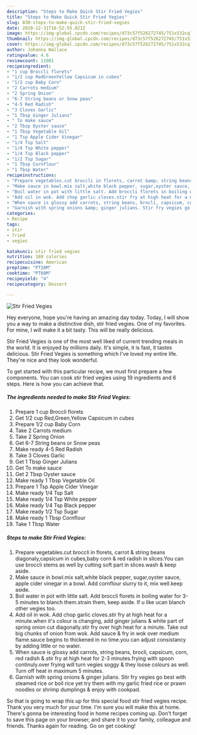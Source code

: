 ```yaml
---
description: "Steps to Make Quick Stir Fried Vegies"
title: "Steps to Make Quick Stir Fried Vegies"
slug: 830-steps-to-make-quick-stir-fried-vegies
date: 2020-12-31T16:52:55.021Z
image: https://img-global.cpcdn.com/recipes/d73c57f526272745/751x532cq70/stir-fried-vegies-recipe-main-photo.jpg
thumbnail: https://img-global.cpcdn.com/recipes/d73c57f526272745/751x532cq70/stir-fried-vegies-recipe-main-photo.jpg
cover: https://img-global.cpcdn.com/recipes/d73c57f526272745/751x532cq70/stir-fried-vegies-recipe-main-photo.jpg
author: Johanna Wallace
ratingvalue: 4.6
reviewcount: 11001
recipeingredient:
- "1 cup Broccli florets"
- "1/2 cup RedGreenYellow Capsicum in cubes"
- "1/2 cup Baby Corn"
- "2 Carrots medium"
- "2 Spring Onion"
- "6-7 String beans or Snow peas"
- "4-5 Red Radish"
- "3 Cloves Garlic"
- "1 Tbsp Ginger Julians"
- " To make sauce"
- "2 Tbsp Oyster sauce"
- "1 Tbsp Vegetable Oil"
- "1 Tsp Apple Cider Vinegar"
- "1/4 Tsp Salt"
- "1/4 Tsp White pepper"
- "1/4 Tsp Black pepper"
- "1/2 Tsp Sugar"
- "1 Tbsp Cornflour"
- "1 Tbsp Water"
recipeinstructions:
- "Prepare vegetables.cut broccli in florets, carrot &amp; string beans diagonaly,capsicum in cubes,baby corn &amp; red radish in slices.You can use broccli stems as well by cutting soft part in slices.wash &amp; keep aside."
- "Make sauce in bowl.mix salt,white black pepper, sugar,oyster sauce, apple cider vinegar in a bowl. Add cornflour slurry to it, mix well.keep aside."
- "Boil water in pot with little salt. Add broccli florets in boiling water for 3-5 minutes to blanch them.strain them, keep aside. If u like ucan blanch other vegies too."
- "Add oil in wok. Add chop garlic cloves.stir fry at high heat for a minute.when it&#39;s colour is changing, add ginger julians &amp; white part of spring onion cut diagonally.stir fry over high heat for a minute. Take out big chunks of onion from wok. Add sauce &amp; fry in wok over medium flame.sauce begins to thickened in no time.you can adjust consistancy by adding little or no water."
- "When sauce is glossy add carrots, string beans, brocli, capsicum, corn, red radish &amp; stir fry at high heat for 2-3 minutes.frying with spoon continuly.over frying will turn vegies soggy &amp; they loose colours as well. Turn off heat in maximum 5 minutes."
- "Garnish with spring onions &amp; ginger julians. Stir fry vegies go best with steamed rice or boil rice yet try them with my garlic fried rice or prawn noodles or shrimp dumplings &amp; enjoy with cookpad."
categories:
- Recipe
tags:
- stir
- fried
- vegies

katakunci: stir fried vegies 
nutrition: 169 calories
recipecuisine: American
preptime: "PT28M"
cooktime: "PT60M"
recipeyield: "4"
recipecategory: Dessert

---
```



![Stir Fried Vegies](https://img-global.cpcdn.com/recipes/d73c57f526272745/751x532cq70/stir-fried-vegies-recipe-main-photo.jpg)

Hey everyone, hope you're having an amazing day today. Today, I will show you a way to make a distinctive dish, stir fried vegies. One of my favorites. For mine, I will make it a bit tasty. This will be really delicious.



Stir Fried Vegies is one of the most well liked of current trending meals in the world. It is enjoyed by millions daily. It's simple, it is fast, it tastes delicious. Stir Fried Vegies is something which I've loved my entire life. They're nice and they look wonderful.


To get started with this particular recipe, we must first prepare a few components. You can cook stir fried vegies using 19 ingredients and 6 steps. Here is how you can achieve that.

<!--inarticleads1-->

##### The ingredients needed to make Stir Fried Vegies:

1. Prepare 1 cup Broccli florets
1. Get 1/2 cup Red,Green,Yellow Capsicum in cubes
1. Prepare 1/2 cup Baby Corn
1. Take 2 Carrots medium
1. Take 2 Spring Onion
1. Get 6-7 String beans or Snow peas
1. Make ready 4-5 Red Radish
1. Take 3 Cloves Garlic
1. Get 1 Tbsp Ginger Julians
1. Get  To make sauce
1. Get 2 Tbsp Oyster sauce
1. Make ready 1 Tbsp Vegetable Oil
1. Prepare 1 Tsp Apple Cider Vinegar
1. Make ready 1/4 Tsp Salt
1. Make ready 1/4 Tsp White pepper
1. Make ready 1/4 Tsp Black pepper
1. Make ready 1/2 Tsp Sugar
1. Make ready 1 Tbsp Cornflour
1. Take 1 Tbsp Water




<!--inarticleads2-->

##### Steps to make Stir Fried Vegies:

1. Prepare vegetables.cut broccli in florets, carrot &amp; string beans diagonaly,capsicum in cubes,baby corn &amp; red radish in slices.You can use broccli stems as well by cutting soft part in slices.wash &amp; keep aside.
1. Make sauce in bowl.mix salt,white black pepper, sugar,oyster sauce, apple cider vinegar in a bowl. Add cornflour slurry to it, mix well.keep aside.
1. Boil water in pot with little salt. Add broccli florets in boiling water for 3-5 minutes to blanch them.strain them, keep aside. If u like ucan blanch other vegies too.
1. Add oil in wok. Add chop garlic cloves.stir fry at high heat for a minute.when it&#39;s colour is changing, add ginger julians &amp; white part of spring onion cut diagonally.stir fry over high heat for a minute. Take out big chunks of onion from wok. Add sauce &amp; fry in wok over medium flame.sauce begins to thickened in no time.you can adjust consistancy by adding little or no water.
1. When sauce is glossy add carrots, string beans, brocli, capsicum, corn, red radish &amp; stir fry at high heat for 2-3 minutes.frying with spoon continuly.over frying will turn vegies soggy &amp; they loose colours as well. Turn off heat in maximum 5 minutes.
1. Garnish with spring onions &amp; ginger julians. Stir fry vegies go best with steamed rice or boil rice yet try them with my garlic fried rice or prawn noodles or shrimp dumplings &amp; enjoy with cookpad.




So that is going to wrap this up for this special food stir fried vegies recipe. Thank you very much for your time. I'm sure you will make this at home. There's gonna be interesting food in home recipes coming up. Don't forget to save this page on your browser, and share it to your family, colleague and friends. Thanks again for reading. Go on get cooking!
